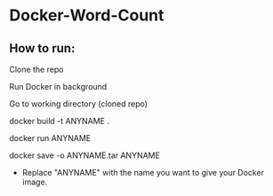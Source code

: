 # Docker-Word-Count

## How to run:
Clone the repo

Run Docker in background

Go to working directory (cloned repo)

docker build -t ANYNAME .

docker run ANYNAME

docker save -o ANYNAME.tar ANYNAME

* Replace "ANYNAME" with the name you want to give your Docker image.
